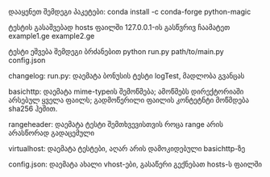 დააყენეთ შემდეგი პაკეტები:
conda install -c conda-forge python-magic

ტესტის გასაშვებად hosts ფაილში 127.0.0.1-ის გასწვრივ ჩაამატეთ example1.ge example2.ge

ტესტი ეშვება შემდეგი ბრძანებით
python run.py path/to/main.py config.json


changelog:
run.py: დაემატა ბონუსის ტესტი logTest, მადლობა გვანცას

basichttp: დაემატა mime-typeის შემოწმება; ამოწმებს დირექტორიაში არსებულ ყველა ფაილს; გადმოწერილი ფაილის კონტეტნტი მოწმდება sha256 ჰეშით.

rangeheader: დაემატა ტესტი შემთხვევისთვის როცა range არის არასწორად გადაცემული

virtualhost: დაემატა ტესტები, აღარ არის დამოკიდებული basichttp-ზე

config.json: დაემატა ახალი vhost-ები, გასაწერი გექნებათ hosts-ს ფაილში
